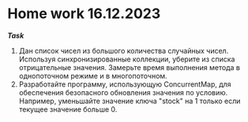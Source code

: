 # Home work 16.12.2023

***Task***

1) Дан список чисел из большого количества случайных чисел. 
Используя синхронизированные коллекции, уберите из списка отрицательные значения. 
Замерьте время выполнения метода в однопоточном режиме и в многопоточном.
2) Разработайте программу, использующую ConcurrentMap, для обеспечения безопасного 
обновления значения по условию. Например, уменьшайте значение ключа "stock" на 1 только 
если текущее значение больше 0.